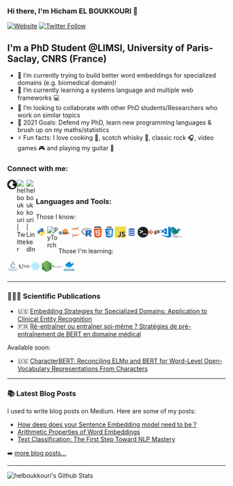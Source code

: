 ### Hi there, I'm Hicham EL BOUKKOURI 👋

[![Website](https://img.shields.io/website?label=https%3A%2F%2Fhelboukkouri.github.io%2Fblog%2F&style=for-the-badge&url=https%3A%2F%2Fhelboukkouri.github.io%2Fblog%2F)](https://helboukkouri.github.io/blog/)
[![Twitter Follow](https://img.shields.io/twitter/follow/helboukkouri?color=1DA1F2&logo=twitter&style=for-the-badge)](https://twitter.com/intent/follow?original_referer=https%3A%2F%2Fgithub.com%2Fhelboukkouri&screen_name=helboukkouri)

## I'm a PhD Student @LIMSI, University of Paris-Saclay, CNRS (France)

- 🔭 I’m currently trying to build better word embeddings for specialized domains (e.g. biomedical domain)!
- 🌱 I’m currently learning a systems language and multiple web frameworks 💻
- 👯 I’m looking to collaborate with other PhD students/Researchers who work on similar topics
- 🥅 2021 Goals: Defend my PhD, learn new programming languages & brush up on my maths/statistics
- ⚡ Fun facts: I love cooking 🍜, scotch whisky 🥃, classic rock 🎧, video games 🎮 and playing my guitar 🎸

### Connect with me:

[<img align="left" alt="https://helboukkouri.github.io/blog/" width="22px" src="https://raw.githubusercontent.com/iconic/open-iconic/master/svg/globe.svg" />][website]
[<img align="left" alt="helboukkouri | Twitter" width="22px" src="https://cdn.jsdelivr.net/npm/simple-icons@v3/icons/twitter.svg" />][twitter]
[<img align="left" alt="helboukkouri | LinkedIn" width="22px" src="https://cdn.jsdelivr.net/npm/simple-icons@v3/icons/linkedin.svg" />][linkedin]

<br />

### Languages and Tools:

Those I know:

<img align="left" alt="Python" width="26px" src="https://raw.githubusercontent.com/github/explore/80688e429a7d4ef2fca1e82350fe8e3517d3494d/topics/python/python.png" />
<img align="left" alt="PyTorch" width="26px" src="https://raw.githubusercontent.com/pytorch/pytorch/b85568a54a9c60986235ad1e0cc5dffc71b9d5b1/docs/source/_static/img/pytorch-logo-flame.svg" />
<img align="left" alt="Scikit-Learn" width="26px" src="https://raw.githubusercontent.com/github/explore/80688e429a7d4ef2fca1e82350fe8e3517d3494d/topics/scikit-learn/scikit-learn.png" />
<img align="left" alt="Jupyter Notebook" width="26px" src="https://raw.githubusercontent.com/github/explore/80688e429a7d4ef2fca1e82350fe8e3517d3494d/topics/jupyter-notebook/jupyter-notebook.png" />
<img align="left" alt="R" width="26px" src="https://raw.githubusercontent.com/github/explore/80688e429a7d4ef2fca1e82350fe8e3517d3494d/topics/r/r.png" />
<img align="left" alt="HTML" width="26px" src="https://raw.githubusercontent.com/github/explore/80688e429a7d4ef2fca1e82350fe8e3517d3494d/topics/html/html.png" />
<img align="left" alt="CSS" width="26px" src="https://raw.githubusercontent.com/github/explore/80688e429a7d4ef2fca1e82350fe8e3517d3494d/topics/css/css.png" />
<img align="left" alt="JavaScript" width="26px" src="https://raw.githubusercontent.com/github/explore/80688e429a7d4ef2fca1e82350fe8e3517d3494d/topics/javascript/javascript.png" />
<img align="left" alt="SQL" width="26px" src="https://raw.githubusercontent.com/github/explore/80688e429a7d4ef2fca1e82350fe8e3517d3494d/topics/sql/sql.png" />
<img align="left" alt="Terminal" width="26px" src="https://raw.githubusercontent.com/github/explore/80688e429a7d4ef2fca1e82350fe8e3517d3494d/topics/terminal/terminal.png" />
<img align="left" alt="Git" width="26px" src="https://raw.githubusercontent.com/github/explore/80688e429a7d4ef2fca1e82350fe8e3517d3494d/topics/git/git.png" />
<img align="left" alt="Visual Studio Code" width="26px" src="https://raw.githubusercontent.com/github/explore/80688e429a7d4ef2fca1e82350fe8e3517d3494d/topics/visual-studio-code/visual-studio-code.png" />
<img align="left" alt="LaTeX" width="26px" src="https://raw.githubusercontent.com/github/explore/80688e429a7d4ef2fca1e82350fe8e3517d3494d/topics/latex/latex.png" />

<br />
<br />

Those I'm learning:

<img align="left" alt="C" width="26px" src="https://raw.githubusercontent.com/github/explore/80688e429a7d4ef2fca1e82350fe8e3517d3494d/topics/c/c.png" />
<img align="left" alt="Flask" width="26px" src="https://raw.githubusercontent.com/github/explore/80688e429a7d4ef2fca1e82350fe8e3517d3494d/topics/flask/flask.png" />
<img align="left" alt="React" width="26px" src="https://raw.githubusercontent.com/github/explore/80688e429a7d4ef2fca1e82350fe8e3517d3494d/topics/react/react.png" />
<img align="left" alt="Node" width="26px" src="https://raw.githubusercontent.com/github/explore/80688e429a7d4ef2fca1e82350fe8e3517d3494d/topics/nodejs/nodejs.png" />
<img align="left" alt="MongoDB" width="26px" src="https://raw.githubusercontent.com/github/explore/80688e429a7d4ef2fca1e82350fe8e3517d3494d/topics/mongodb/mongodb.png" />
<img align="left" alt="Docker" width="26px" src="https://raw.githubusercontent.com/github/explore/80688e429a7d4ef2fca1e82350fe8e3517d3494d/topics/docker/docker.png" />

<br />
<br />

---

### 👨🏻‍🔬 Scientific Publications

- 🇺🇸 <a href="https://helboukkouri.github.io/blog/assets/pdf/acl_srw_2019_en.pdf">Embedding Strategies for Specialized Domains: Application to Clinical Entity Recognition</a>
- 🇫🇷 <a href="https://helboukkouri.github.io/blog/assets/pdf/recital_2020_fr.pdf">Ré-entraîner ou entraîner soi-même ? Stratégies de pré-entraînement de BERT en domaine médical</a>

Available soon:

- 🇺🇸 <a href="https://coling2020.org/">CharacterBERT: Reconciling ELMo and BERT for Word-Level Open-Vocabulary Representations From Characters</a>

---

### 📚 Latest Blog Posts

I used to write blog posts on Medium. Here are some of my posts:

- [How deep does your Sentence Embedding model need to be ?](https://medium.com/data-from-the-trenches/how-deep-does-your-sentence-embedding-model-need-to-be-cdffa191cb53)
- [Arithmetic Properties of Word Embeddings](https://medium.com/data-from-the-trenches/arithmetic-properties-of-word-embeddings-e918e3fda2ac)
- [Text Classification: The First Step Toward NLP Mastery](https://medium.com/data-from-the-trenches/text-classification-the-first-step-toward-nlp-mastery-f5f95d525d73)

➡️ [more blog posts...](https://helboukkouri.github.io/blog/about/)

---

<img align="left" alt="helboukkouri's Github Stats" src="https://github-readme-stats.vercel.app/api?username=helboukkouri&show_icons=true&hide_border=true&count_private=true" />

[website]: https://helboukkouri.github.io/blog/
[twitter]: https://twitter.com/helboukkouri
[linkedin]: https://www.linkedin.com/in/helboukkouri/
